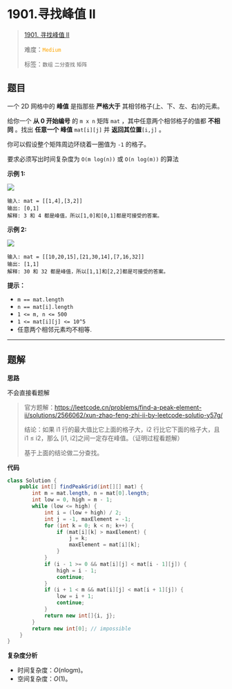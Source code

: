 # 1901.寻找峰值 II

> [1901. 寻找峰值 II](https://leetcode.cn/problems/find-a-peak-element-ii/)
>
> 难度：<font color=orange>`Medium`</font>
>
> 标签：`数组` `二分查找` `矩阵`

## 题目

一个 2D 网格中的 **峰值** 是指那些 **严格大于** 其相邻格子(上、下、左、右)的元素。

给你一个 **从 0 开始编号** 的 `m x n` 矩阵 `mat` ，其中任意两个相邻格子的值都 **不相同** 。找出 **任意一个 峰值** `mat[i][j]` 并 **返回其位置**`[i,j]` 。

你可以假设整个矩阵周边环绕着一圈值为 `-1` 的格子。

要求必须写出时间复杂度为 `O(m log(n))` 或 `O(n log(m))` 的算法

**示例 1:**

![](https://assets.leetcode.com/uploads/2021/06/08/1.png)

```
输入: mat = [[1,4],[3,2]]
输出: [0,1]
解释: 3 和 4 都是峰值，所以[1,0]和[0,1]都是可接受的答案。
```

**示例 2:**

**![](https://assets.leetcode.com/uploads/2021/06/07/3.png)**

```
输入: mat = [[10,20,15],[21,30,14],[7,16,32]]
输出: [1,1]
解释: 30 和 32 都是峰值，所以[1,1]和[2,2]都是可接受的答案。
```

**提示：**

* `m == mat.length`
* `n == mat[i].length`
* `1 <= m, n <= 500`
* `1 <= mat[i][j] <= 10^5`
* 任意两个相邻元素均不相等.

--------------------

## 题解

**思路**

不会直接看题解

> 官方题解：https://leetcode.cn/problems/find-a-peak-element-ii/solutions/2566062/xun-zhao-feng-zhi-ii-by-leetcode-solutio-y57g/
>
> 结论：如果 i1 行的最大值比它上面的格子大，i2 行比它下面的格子大，且 i1 ≤ i2，那么 [i1, i2]之间一定存在峰值。（证明过程看题解）
>
> 基于上面的结论做二分查找。

**代码**

```java
class Solution {
    public int[] findPeakGrid(int[][] mat) {
        int m = mat.length, n = mat[0].length;
        int low = 0, high = m - 1;
        while (low <= high) {
            int i = (low + high) / 2;
            int j = -1, maxElement = -1;
            for (int k = 0; k < n; k++) {
                if (mat[i][k] > maxElement) {
                    j = k;
                    maxElement = mat[i][k];
                }
            }
            if (i - 1 >= 0 && mat[i][j] < mat[i - 1][j]) {
                high = i - 1;
                continue;
            }
            if (i + 1 < m && mat[i][j] < mat[i + 1][j]) {
                low = i + 1;
                continue;
            }
            return new int[]{i, j};
        }
        return new int[0]; // impossible
    }
}
```

**复杂度分析**

- 时间复杂度：$O(n\log_{}{m} )$。
- 空间复杂度：$O(1)$。
